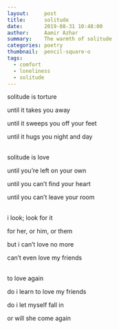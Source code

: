 ```yaml
---
layout:     post
title:      solitude
date:       2019-08-31 10:48:00
author:     Aamir Azhar
summary:    The warmth of solitude
categories: poetry
thumbnail:  pencil-square-o
tags:
  - comfort
  - loneliness
  - solitude
---
```

solitude is torture

until it takes you away

until it sweeps you off your feet

until it hugs you night and day

<br>
solitude is love

until you’re left on your own

until you can’t find your heart

until you can’t leave your room

<br>
i look; look for it

for her, or him, or them

but i can’t love no more

can’t even love my friends

<br>
to love again

do i learn to love my friends

do i let myself fall in

or will she come again
